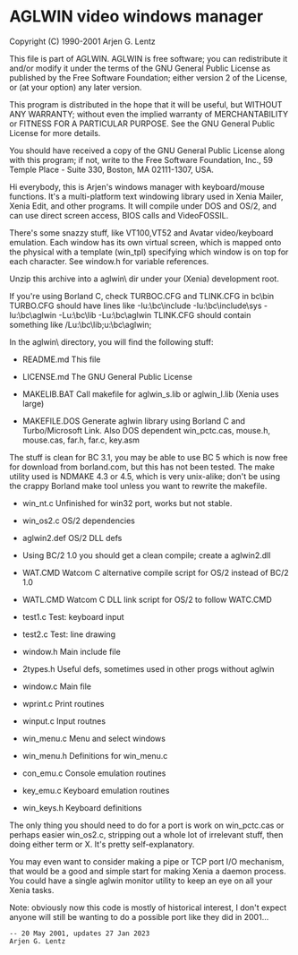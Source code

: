 # AGLWIN video windows manager
Copyright (C) 1990-2001 Arjen G. Lentz

This file is part of AGLWIN.
AGLWIN is free software; you can redistribute it and/or
modify it under the terms of the GNU General Public License
as published by the Free Software Foundation; either version 2
of the License, or (at your option) any later version.

This program is distributed in the hope that it will be useful,
but WITHOUT ANY WARRANTY; without even the implied warranty of
MERCHANTABILITY or FITNESS FOR A PARTICULAR PURPOSE.  See the
GNU General Public License for more details.

You should have received a copy of the GNU General Public License
along with this program; if not, write to the Free Software
Foundation, Inc., 59 Temple Place - Suite 330, Boston, MA  02111-1307, USA.



Hi everybody, this is Arjen's windows manager with keyboard/mouse functions.
It's a multi-platform text windowing library used in Xenia Mailer, Xenia Edit,
and other programs. It will compile under DOS and OS/2, and can use direct
screen access, BIOS calls and VideoFOSSIL.

There's some snazzy stuff, like VT100,VT52 and Avatar video/keyboard emulation.
Each window has its own virtual screen, which is mapped onto the physical with
a template (win_tpl) specifying which window is on top for each character.
See window.h for variable references.



Unzip this archive into a aglwin\ dir under your (Xenia) development root.

If you're using Borland C, check TURBOC.CFG and TLINK.CFG in bc\bin\
TURBO.CFG should have lines like
	-Iu:\bc\include
	-Iu:\bc\include\sys
	-Iu:\bc\aglwin
	-Lu:\bc\lib
	-Lu:\bc\aglwin
TLINK.CFG should contain something like
	/Lu:\bc\lib;u:\bc\aglwin;


In the aglwin\ directory, you will find the following stuff:

- README.md     This file
- LICENSE.md    The GNU General Public License

- MAKELIB.BAT   Call makefile for aglwin_s.lib or aglwin_l.lib (Xenia uses large)
- MAKEFILE.DOS  Generate aglwin library using Borland C and Turbo/Microsoft Link.
Also DOS dependent win_pctc.cas, mouse.h, mouse.cas, far.h, far.c, key.asm

The stuff is clean for BC 3.1, you may be able to use BC 5 which is now free
for download from borland.com, but this has not been tested.
The make utility used is NDMAKE 4.3 or 4.5, which is very unix-alike; don't be
using the crappy Borland make tool unless you want to rewrite the makefile.

- win_nt.c      Unfinished for win32 port, works but not stable.

- win_os2.c     OS/2 dependencies
- aglwin2.def   OS/2 DLL defs
- Using BC/2 1.0 you should get a clean compile; create a aglwin2.dll

- WAT.CMD       Watcom C alternative compile script for OS/2 instead of BC/2 1.0
- WATL.CMD      Watcom C DLL link script for OS/2 to follow WATC.CMD

- test1.c       Test: keyboard input
- test2.c       Test: line drawing

- window.h      Main include file
- 2types.h      Useful defs, sometimes used in other progs without aglwin

- window.c      Main file
- wprint.c      Print routines
- winput.c      Input routnes
- win_menu.c    Menu and select windows
- win_menu.h    Definitions for win_menu.c
- con_emu.c     Console emulation routines
- key_emu.c     Keyboard emulation routines
- win_keys.h    Keyboard definitions


The only thing you should need to do for a port is work on win_pctc.cas
or perhaps easier win_os2.c, stripping out a whole lot of irrelevant stuff,
then doing either term or X. It's pretty self-explanatory.

You may even want to consider making a pipe or TCP port I/O mechanism, that
would be a good and simple start for making Xenia a daemon process. You could
have a single aglwin monitor utility to keep an eye on all your Xenia tasks.


Note: obviously now this code is mostly of historical interest, I don't expect
anyone will still be wanting to do a possible port like they did in 2001...


    -- 20 May 2001, updates 27 Jan 2023
    Arjen G. Lentz

